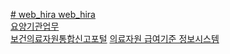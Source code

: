 [# web_hira
web_hira
](https://aq.hira.or.kr/hira_aq/index.jsp)     
[요양기관업무](https://biz.hira.or.kr/index.do)     
[보건의료자원통합신고포털](https://www.hurb.or.kr/hira_sg/index.jsp?sso=ok)
[의료자원 급여기준 정보시스템](http://rulesvcmr.hira.or.kr/service/main/main.do)
